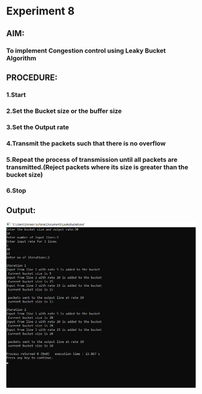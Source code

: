 # Experiment 8
## AIM:
### To implement Congestion control using Leaky Bucket Algorithm
## PROCEDURE:
### 1.Start
### 2.Set the Bucket size or the buffer size
### 3.Set the Output rate
### 4.Transmit the packets such that there is no overflow
### 5.Repeat the process of transmission until all packets are transmitted.(Reject packets where its size is greater than the bucket size)
### 6.Stop
## Output:
![output](LeakyBucket.png)
